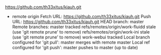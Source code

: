 https://github.com/th33xitus/kiauh.git
* remote origin
  Fetch URL: https://github.com/th33xitus/kiauh.git
  Push  URL: https://github.com/th33xitus/kiauh.git
  HEAD branch: master
  Remote branches:
    master                          tracked
    refs/remotes/origin/work-fluidd stale (use 'git remote prune' to remove)
    refs/remotes/origin/work-ini    stale (use 'git remote prune' to remove)
    work-webui                      tracked
  Local branch configured for 'git pull':
    master merges with remote master
  Local ref configured for 'git push':
    master pushes to master (up to date)
